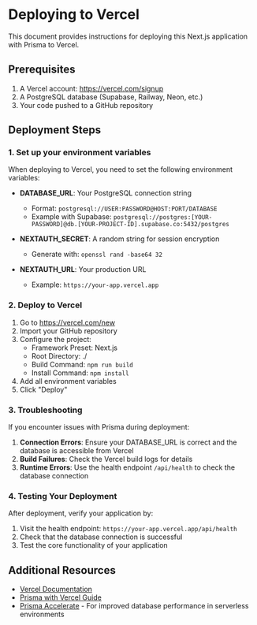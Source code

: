 # Deploying to Vercel

This document provides instructions for deploying this Next.js application with Prisma to Vercel.

## Prerequisites

1. A Vercel account: https://vercel.com/signup
2. A PostgreSQL database (Supabase, Railway, Neon, etc.)
3. Your code pushed to a GitHub repository

## Deployment Steps

### 1. Set up your environment variables

When deploying to Vercel, you need to set the following environment variables:

- **DATABASE_URL**: Your PostgreSQL connection string
  - Format: `postgresql://USER:PASSWORD@HOST:PORT/DATABASE`
  - Example with Supabase: `postgresql://postgres:[YOUR-PASSWORD]@db.[YOUR-PROJECT-ID].supabase.co:5432/postgres`

- **NEXTAUTH_SECRET**: A random string for session encryption
  - Generate with: `openssl rand -base64 32`

- **NEXTAUTH_URL**: Your production URL
  - Example: `https://your-app.vercel.app`

### 2. Deploy to Vercel

1. Go to https://vercel.com/new
2. Import your GitHub repository
3. Configure the project:
   - Framework Preset: Next.js
   - Root Directory: ./
   - Build Command: `npm run build`
   - Install Command: `npm install`
4. Add all environment variables
5. Click "Deploy"

### 3. Troubleshooting

If you encounter issues with Prisma during deployment:

1. **Connection Errors**: Ensure your DATABASE_URL is correct and the database is accessible from Vercel
2. **Build Failures**: Check the Vercel build logs for details
3. **Runtime Errors**: Use the health endpoint `/api/health` to check the database connection

### 4. Testing Your Deployment

After deployment, verify your application by:

1. Visit the health endpoint: `https://your-app.vercel.app/api/health`
2. Check that the database connection is successful
3. Test the core functionality of your application

## Additional Resources

- [Vercel Documentation](https://vercel.com/docs)
- [Prisma with Vercel Guide](https://www.prisma.io/docs/orm/more/deployment/deployment-guides/deploying-to-vercel)
- [Prisma Accelerate](https://www.prisma.io/data-platform/accelerate) - For improved database performance in serverless environments 